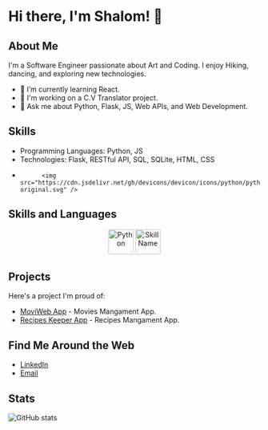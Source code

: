 

<!--
**shalomavi/shalomavi** is a ✨ _special_ ✨ repository because its `README.md` (this file) appears on your GitHub profile.

Here are some ideas to get you started:

- 🔭 I’m currently working on ...
- 🌱 I’m currently learning ...
- 👯 I’m looking to collaborate on ...
- 🤔 I’m looking for help with ...
- 💬 Ask me about ...
- 📫 How to reach me: ...
- 😄 Pronouns: ...
- ⚡ Fun fact: ...
-->
# Hi there, I'm Shalom! 👋

## About Me
I'm a Software Engineer passionate about Art and Coding. I enjoy Hiking, dancing, and exploring new technologies.

- 🌱 I’m currently learning React.
- 💼 I'm working on a C.V Translator project.
- 💬 Ask me about Python, Flask, JS, Web APIs, and Web Development.

## Skills
- Programming Languages: Python, JS
- Technologies: Flask, RESTful API, SQL, SQLite, HTML, CSS
- 
            <img src="https://cdn.jsdelivr.net/gh/devicons/devicon/icons/python/python-original.svg" />
          
## Skills and Languages
<p align="center">
  <img src="https://cdn.jsdelivr.net/gh/devicons/devicon/icons/python/python-original.svg" width="50" height="50" alt="Python" />
  <img src="URL_TO_OTHER_SKILL_ICON" width="50" height="50" alt="Skill Name" />
  <!-- Add other skill icons similarly -->
</p>

## Projects
Here's a project I'm proud of:
- [MoviWeb App](https://github.com/shalomavi/moviweb_app) - Movies Mangament App.
- [Recipes Keeper App](https://github.com/shalomavi/recipes_app) - Recipes Mangament App.

## Find Me Around the Web
- [LinkedIn](https://www.linkedin.com/in/shalom-avichail/)
- [Email](mailto:shalomavi3@gmail.com)
<!-- - [Twitter](Your Twitter Profile) -->
<!-- - [Portfolio/Blog](Your Portfolio/Blog) -->

## Stats
![GitHub stats](https://github-readme-stats.vercel.app/api?username=shalomavi&show_icons=true&theme=radical)


